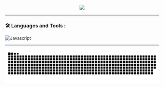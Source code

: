   <p align="center">
    <img src="https://capsule-render.vercel.app/api?type=waving&height=250&color=gradient&text=Welcome%20👋&section=header&reversal=false&textBg=false&fontColor=ffff&fontAlignY=30"/>
  </p>
    
******

### :hammer_and_wrench: Languages and Tools :
<div>
     <img src="https://github.com/devicons/devicon/blob/master/icons/javascript/javascript-original-wordmark.svg" title="Javascript" alt="Javascript" width="40" height="40"/>&nbsp;
</div>

******


  ![Snake](https://raw.githubusercontent.com/JoaoVictorCoder/JoaoVictorCoder/output/github-contribution-grid-snake-dark.svg)